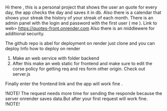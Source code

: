 Hi there , this  is a personal project that shows the user an quote for every day, the app checks the day and saves it in db.
Also there is a calendar that shows your streak the history of your streak of each month.
There is an admin panel with the login and password with the first user ( me ).
Link to web> https://quotes-front.onrender.com 
Also there is an middlewere for additional security. 

The github repo is abel for deployment on render just clone and you can deploy
Info how to deploy on render
1) Make an web service with folder backend
2) After this make an web static for frontend and make sure to edit the corse policy for getting req and res form other origin. Check out server.js

Finally enter the frontend link and the app will work fine .

!NOTE! The request needs more time for sending the responde because the server onrender saves data.But after your first request will work fine. !NOTE!
